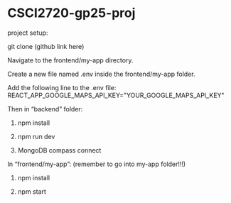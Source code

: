 # CSCI2720-gp25-proj

project setup:

git clone (github link here)

Navigate to the frontend/my-app directory.

Create a new file named .env inside the frontend/my-app folder.

Add the following line to the .env file:
REACT_APP_GOOGLE_MAPS_API_KEY="YOUR_GOOGLE_MAPS_API_KEY"


Then in “backend” folder:

1. npm install

2. npm run dev

3. MongoDB compass connect

In “frontend/my-app”: (remember to go into my-app folder!!!)

1. npm install

2. npm start
